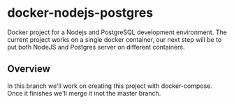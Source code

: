 # docker-nodejs-postgres
Docker project for a Nodejs and PostgreSQL development environment. The current project works on a single docker container, our next step will be to put both NodeJS and Postgres server on different containers.

## Overview
In this branch we'll work on creating this project with docker-compose. Once it finishes we'll merge it inot the master branch.
